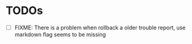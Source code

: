 # TODOs

- [ ] FIXME: There is a problem when rollback a older trouble report, use markdown flag seems to be missing
